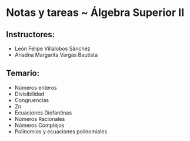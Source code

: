 Notas y tareas ~ Álgebra Superior II
===========================

Instructores:
-------------

* León Felipe Villalobos Sánchez
* Ariadna Margarita Vargas Bautista

Temario:
--------
* Números enteros
* Divisibilidad
* Congruencias
* Zn
* Ecuaciones Diofantinas
* Números Racionales
* Números Complejos
* Polinomios y ecuaciones polinomiales
